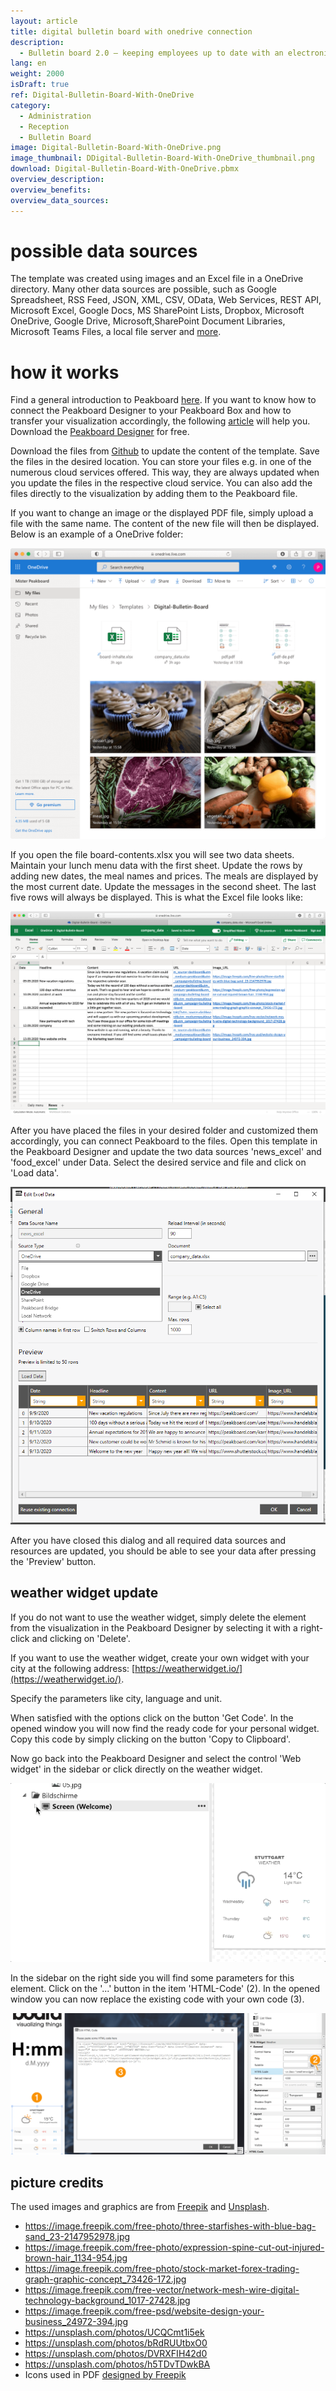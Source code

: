```yaml
---
layout: article
title: digital bulletin board with onedrive connection
description: 
  - Bulletin board 2.0 – keeping employees up to date with an electronic bulletin board. Whether it's general internal communication, the weather, the cafeteria menu, shift schedules, announcements, notices or room allocation plans, you remain completely flexible with regards to media formats, documents and messages. All news, photos and PDF documents can be managed via a OneDrive file. Digital signage made easy.
lang: en
weight: 2000
isDraft: true
ref: Digital-Bulletin-Board-With-OneDrive
category:
  - Administration
  - Reception
  - Bulletin Board
image: Digital-Bulletin-Board-With-OneDrive.png
image_thumbnail: DDigital-Bulletin-Board-With-OneDrive_thumbnail.png
download: Digital-Bulletin-Board-With-OneDrive.pbmx
overview_description:
overview_benefits:
overview_data_sources:
---
```


# possible data sources

The template was created using images and an Excel file in a OneDrive directory. Many other data sources are possible, such as Google Spreadsheet, RSS Feed, JSON, XML, CSV, OData, Web Services, REST API, Microsoft Excel, Google Docs, MS SharePoint Lists, Dropbox, Microsoft OneDrive, Google Drive, Microsoft,SharePoint Document Libraries, Microsoft Teams Files, a local file server and [more](https://peakboard.com/en/data-connections/).

# how it works

Find a general introduction to Peakboard [here](https://peakboard.rocks/get-started). If you want to know how to connect the Peakboard Designer to your Peakboard Box and how to transfer your visualization accordingly, the following [article](https://peakboard.rocks/connect) will help you. Download the [Peakboard Designer](https://peakboard.com/en/peakboard-designer/?utm_campaign=templates&utm_medium=description_link&utm_source=templates_overview) for free.

Download the files from [Github](https://github.com/Peakboard/peakboard-templates.github.io/tree/master/_templates/Digital-Bulletin-Board-With-OneDrive/data-files) to update the content of the template. Save the files in the desired location. You can store your files e.g. in one of the numerous cloud services offered. This way, they are always updated when you update the files in the respective cloud service. You can also add the files directly to the visualization by adding them to the Peakboard file.

If you want to change an image or the displayed PDF file, simply upload a file with the same name. The content of the new file will then be displayed. Below is an example of a OneDrive folder:

![image_live](img/OneDrive-Data-Overview.png)

If you open the file board-contents.xlsx you will see two data sheets. Maintain your lunch menu data with the first sheet. Update the rows by adding new dates, the meal names and prices. The meals are displayed by the most current date.  Update the messages in the second sheet. The last five rows will always be displayed. This is what the Excel file looks like:

![image_live](img/Excel-Data-Structure.png)

After you have placed the files in your desired folder and customized them accordingly, you can connect Peakboard to the files. Open this template in the Peakboard Designer and update the two data sources 'news_excel' and 'food_excel' under Data. Select the desired service and file and click on 'Load data'.

![image_live](img/Excel-Data-Source-Selection.png)

After you have closed this dialog and all required data sources and resources are updated, you should be able to see your data after pressing the 'Preview' button.

## weather widget update
If you do not want to use the weather widget, simply delete the element from the visualization in the Peakboard Designer by selecting it with a right-click and clicking on 'Delete'.

If you want to use the weather widget, create your own widget with your city at the following address: [https://weatherwidget.io/](https://weatherwidget.io/).

Specify the parameters like city, language and unit.

When satisfied with the options click on the button 'Get Code'. In the opened window you will now find the ready code for your personal widget. Copy this code by simply clicking on the button 'Copy to Clipboard'.

Now go back into the Peakboard Designer and select the control 'Web widget' in the sidebar or click directly on the weather widget.

![image_live](img/select_weather_widget.gif)

In the sidebar on the right side you will find some parameters for this element. Click on the '...' button in the item 'HTML-Code' (2). In the opened window you can now replace the existing code with your own code (3).

![image_live](img/web_widget_code.png)

## picture credits

The used images and graphics are from [Freepik](http://freepik.com/) and [Unsplash](https://unsplash.com/). 

- https://image.freepik.com/free-photo/three-starfishes-with-blue-bag-sand_23-2147952978.jpg
- https://image.freepik.com/free-photo/expression-spine-cut-out-injured-brown-hair_1134-954.jpg
- https://image.freepik.com/free-photo/stock-market-forex-trading-graph-graphic-concept_73426-172.jpg
- https://image.freepik.com/free-vector/network-mesh-wire-digital-technology-background_1017-27428.jpg
- https://image.freepik.com/free-psd/website-design-your-business_24972-394.jpg
- https://unsplash.com/photos/UCQCmt1i5ek
- https://unsplash.com/photos/bRdRUUtbxO0
- https://unsplash.com/photos/DVRXFIH42d0
- https://unsplash.com/photos/h5TDvTDwkBA
- Icons used in PDF [designed by Freepik](http://freepik.com/)